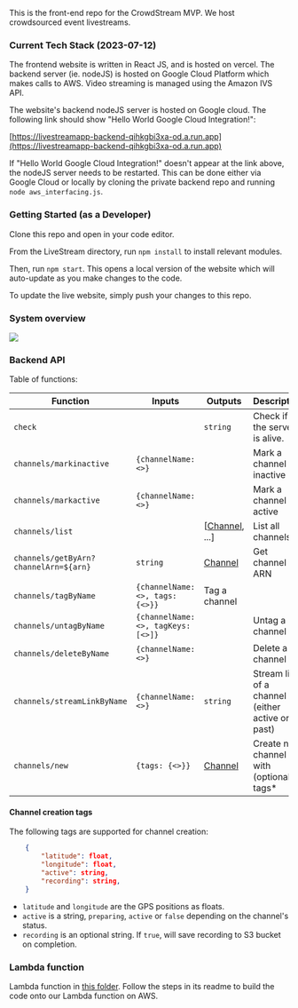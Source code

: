 This is the front-end repo for the CrowdStream MVP. We host crowdsourced event livestreams. 

### Current Tech Stack (2023-07-12)
The frontend website is written in React JS, and is hosted on vercel. The backend server (ie. nodeJS) is hosted on Google Cloud Platform which makes calls to AWS. Video streaming is managed using the Amazon IVS API.

The website's backend nodeJS server is hosted on Google cloud. The following link should show "Hello World Google Cloud Integration!":

[https://livestreamapp-backend-qihkgbi3xa-od.a.run.app](https://livestreamapp-backend-qihkgbi3xa-od.a.run.app)

If "Hello World Google Cloud Integration!" doesn't appear at the link above, the nodeJS server needs to be restarted. This can be done either via Google Cloud or locally by cloning the private backend repo and running `node aws_interfacing.js`.

### Getting Started (as a Developer)
Clone this repo and open in your code editor.

From the LiveStream directory, run `npm install` to install relevant modules. 

Then, run `npm start`. This opens a local version of the website which will auto-update as you make changes to the code. 

To update the live website, simply push your changes to this repo. 

### System overview

[![](https://mermaid.ink/img/pako:eNptkT1rwzAQhv-KuKmFZPLmQgc7USi4FOLWi5RBtc6OqC0FVUopIf-9skSdGrqd3nt0731coDUSIYfeitORvG4euCakdhbFiJb9BgeyXpNGSTQheCQFe2rqQ0SLZabOWJ2Rwrcf6P4AL5pYbI2VSvcEtYwsZdszaldYJXtMMJ3g_Uwq3aWyO1aJ8V2KRO0mqqTkbV_Fbm4-SYxfSppGyZYNlpRxKAfjJbVGO3JX0nsOqW5Jl2zVBFuHQcGvsIP_5q1Ypc43AlYQtjUKJcNKLxPPwR1xRA55CCV2wg-OA9fXgArvTP2tW8id9bgCf5LBbqNEOMYIeSeGz1ndSuWMnUWMz-d0u3jC6w-fPowK?type=png)](https://mermaid.live/edit#pako:eNptkT1rwzAQhv-KuKmFZPLmQgc7USi4FOLWi5RBtc6OqC0FVUopIf-9skSdGrqd3nt0731coDUSIYfeitORvG4euCakdhbFiJb9BgeyXpNGSTQheCQFe2rqQ0SLZabOWJ2Rwrcf6P4AL5pYbI2VSvcEtYwsZdszaldYJXtMMJ3g_Uwq3aWyO1aJ8V2KRO0mqqTkbV_Fbm4-SYxfSppGyZYNlpRxKAfjJbVGO3JX0nsOqW5Jl2zVBFuHQcGvsIP_5q1Ypc43AlYQtjUKJcNKLxPPwR1xRA55CCV2wg-OA9fXgArvTP2tW8id9bgCf5LBbqNEOMYIeSeGz1ndSuWMnUWMz-d0u3jC6w-fPowK)

### Backend API

Table of functions:

| Function | Inputs | Outputs | Description |
| -------- | ------ | ------- | ----------- |
| `check` | | `string` | Check if the server is alive. |
| `channels/markinactive` | `{channelName: <>}` | | Mark a channel as inactive| 
| `channels/markactive` | `{channelName: <>}` | | Mark a channel as active|
| `channels/list` | | [[Channel](https://docs.aws.amazon.com/ivs/latest/LowLatencyAPIReference/API_ChannelSummary.html), ...] | List all channels |
| `channels/getByArn?channelArn=${arn}` | `string` | [Channel](https://docs.aws.amazon.com/ivs/latest/LowLatencyAPIReference/API_ChannelSummary.html) | Get channel by ARN |
| `channels/tagByName` | `{channelName: <>, tags: {<>}}` | Tag a channel |
| `channels/untagByName` | `{channelName: <>, tagKeys: [<>]}` | | Untag a channel |
| `channels/deleteByName` |  `{channelName: <>}` | | Delete a channel |
| `channels/streamLinkByName` | `{channelName: <>}` | `string` | Stream link of a channel (either active or past)|
| `channels/new` | `{tags: {<>}}` | [Channel](https://docs.aws.amazon.com/ivs/latest/LowLatencyAPIReference/API_ChannelSummary.html) | Create new channel with (optional) tags* |

#### Channel creation tags

The following tags are supported for channel creation:
```json
    {
        "latitude": float,
        "longitude": float,
        "active": string,
        "recording": string,
    }
```

- `latitude` and `longitude` are the GPS positions as floats.
- `active` is a string, `preparing`, `active` or `false` depending on the channel's status.
- `recording` is an optional string. If `true`, will save recording to S3 bucket on completion.


### Lambda function

Lambda function in [this folder](https://github.com/CleanSweepCode/LivestreamApp-backend/tree/main/lambda_func). Follow the steps in its readme to build the code onto our Lambda function on AWS.
